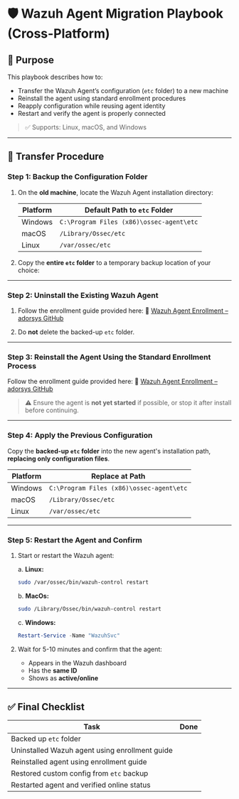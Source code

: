 # 🛡️ **Wazuh Agent Migration Playbook (Cross-Platform)**

## 🎯 Purpose

This playbook describes how to:

* Transfer the Wazuh Agent’s configuration (`etc` folder) to a new machine
* Reinstall the agent using standard enrollment procedures
* Reapply configuration while reusing agent identity
* Restart and verify the agent is properly connected

> ✅ Supports: Linux, macOS, and Windows

---

## 🔁 Transfer Procedure

### **Step 1: Backup the Configuration Folder**

1. On the **old machine**, locate the Wazuh Agent installation directory:

   | Platform | Default Path to `etc` Folder             |
   | -------- | ---------------------------------------- |
   | Windows  | `C:\Program Files (x86)\ossec-agent\etc` |
   | macOS    | `/Library/Ossec/etc`                     |
   | Linux    | `/var/ossec/etc`                         |

2. Copy the **entire `etc` folder** to a temporary backup location of your choice:

---

### **Step 2: Uninstall the Existing Wazuh Agent**

1. Follow the enrollment guide provided here:
   🔗 [Wazuh Agent Enrollment – adorsys GitHub](https://github.com/ADORSYS-GIS/wazuh-agent/tree/main/Agent%20Enrollment)

2. Do **not** delete the backed-up `etc` folder.

---

### **Step 3: Reinstall the Agent Using the Standard Enrollment Process**

Follow the enrollment guide provided here:
   🔗 [Wazuh Agent Enrollment – adorsys GitHub](https://github.com/ADORSYS-GIS/wazuh-agent/tree/main/Agent%20Enrollment)

> ⚠️ Ensure the agent is **not yet started** if possible, or stop it after install before continuing.

---

### **Step 4: Apply the Previous Configuration**

Copy the **backed-up `etc` folder** into the new agent's installation path, **replacing only configuration files**.

   | Platform | Replace at Path                          |
   | -------- | ---------------------------------------- |
   | Windows  | `C:\Program Files (x86)\ossec-agent\etc` |
   | macOS    | `/Library/Ossec/etc`                     |
   | Linux    | `/var/ossec/etc`                         |

---

### **Step 5: Restart the Agent and Confirm**

1. Start or restart the Wazuh agent:

    a. **Linux:**
    ```bash
    sudo /var/ossec/bin/wazuh-control restart
    ```
    b. **MacOs:**
    ```bash
    sudo /Library/Ossec/bin/wazuh-control restart
    ```
    c. **Windows:**
    ```powershell
    Restart-Service -Name "WazuhSvc"
    ```

2. Wait for 5-10 minutes and confirm that the agent:

   * Appears in the Wazuh dashboard
   * Has the **same ID**
   * Shows as **active/online**

---

## ✅ Final Checklist

| Task                                              | Done |
| ------------------------------------------------- | ---- |
| Backed up `etc` folder                            |      |
| Uninstalled Wazuh agent using enrollment guide    |      |
| Reinstalled agent using enrollment guide          |      |
| Restored custom config from `etc` backup          |      |
| Restarted agent and verified online status        |      |
